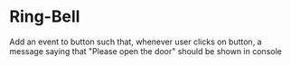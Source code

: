 # Ring-Bell
Add an event to button such that, whenever user clicks on button, a message saying that "Please open the door" should be shown in console
